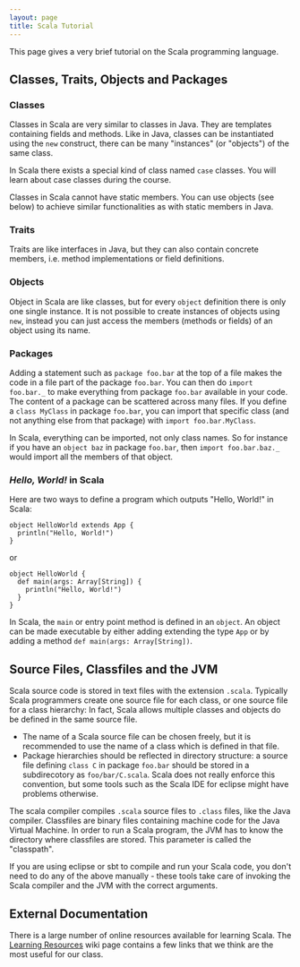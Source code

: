 ```yaml
---
layout: page
title: Scala Tutorial
---
```


This page gives a very brief tutorial on the Scala programming language.

## Classes, Traits, Objects and Packages

### Classes

Classes in Scala are very similar to classes in Java. They are templates containing fields and methods. Like in Java, classes can be instantiated using the `new` construct, there can be many "instances" (or "objects") of the same class.

In Scala there exists a special kind of class named `case` classes. You will learn about case classes during the course.

Classes in Scala cannot have static members. You can use objects (see below) to achieve similar functionalities as with static members in Java.


### Traits

Traits are like interfaces in Java, but they can also contain concrete members, i.e. method implementations or field definitions.


### Objects

Object in Scala are like classes, but for every `object` definition there is only one single instance. It is not possible to create instances of objects using `new`, instead you can just access the members (methods or fields) of an object using its name.


### Packages

Adding a statement such as `package foo.bar` at the top of a file makes the code in a file part of the package `foo.bar`. You can then do `import foo.bar._` to make everything from package `foo.bar` available in your code. The content of a package can be scattered across many files. If you define a `class MyClass` in package `foo.bar`, you can import that specific class (and not anything else from that package) with `import foo.bar.MyClass`.

In Scala, everything can be imported, not only class names. So for instance if you have an `object baz` in package `foo.bar`, then `import foo.bar.baz._` would import all the members of that object.

### _Hello, World!_ in Scala

Here are two ways to define a program which outputs "Hello, World!" in Scala:

    object HelloWorld extends App {
      println("Hello, World!")
    }

or

    object HelloWorld {
      def main(args: Array[String]) {
        println("Hello, World!")
      }
    }

In Scala, the `main` or entry point method is defined in an `object`. An object can be made executable by either adding extending the type `App` or by adding a method `def main(args: Array[String])`.


## Source Files, Classfiles and the JVM

Scala source code is stored in text files with the extension `.scala`. Typically Scala programmers create one source file for each class, or one source file for a class hierarchy: In fact, Scala allows multiple classes and objects do be defined in the same source file.

- The name of a Scala source file can be chosen freely, but it is recommended to use the name of a class which is defined in that file.
- Package hierarchies should be reflected in directory structure: a source file defining `class C` in package `foo.bar` should be stored in a subdirecotory as `foo/bar/C.scala`. Scala does not really enforce this convention, but some tools such as the Scala IDE for eclipse might have problems otherwise.

The scala compiler compiles `.scala` source files to `.class` files, like the Java compiler. Classfiles are binary files containing machine code for the Java Virtual Machine. In order to run a Scala program, the JVM has to know the directory where classfiles are stored. This parameter is called the "classpath".

If you are using eclipse or sbt to compile and run your Scala code, you don't need to do any of the above manually - these tools take care of invoking the Scala compiler and the JVM with the correct arguments.



## External Documentation

There is a large number of online resources available for learning Scala. The [Learning Resources](?page=LearningResources) wiki page contains a few links that we think are the most useful for our class.
